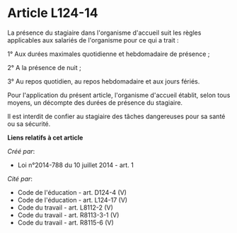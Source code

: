 # Article L124-14

La présence du stagiaire dans l'organisme d'accueil suit les règles applicables aux salariés de l'organisme pour ce qui a
trait : 

1° Aux durées maximales quotidienne et hebdomadaire de présence ; 

2° A la présence de nuit ; 

3° Au repos quotidien, au repos hebdomadaire et aux jours fériés. 

Pour l'application du présent article, l'organisme d'accueil établit, selon tous moyens, un décompte des durées de présence
du stagiaire. 

Il est interdit de confier au stagiaire des tâches dangereuses pour sa santé ou sa sécurité.

**Liens relatifs à cet article**

_Créé par_:

  - Loi n°2014-788 du 10 juillet 2014 - art. 1

_Cité par_:

  - Code de l'éducation - art. D124-4 (V)
  - Code de l'éducation - art. L124-17 (V)
  - Code du travail - art. L8112-2 (V)
  - Code du travail - art. R8113-3-1 (V)
  - Code du travail - art. R8115-6 (V)
